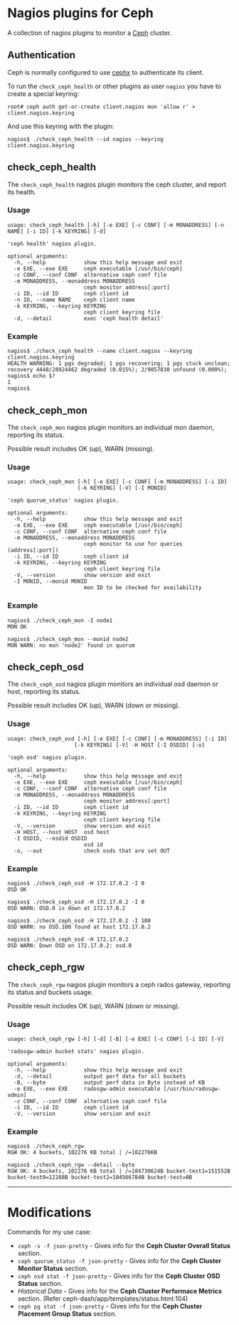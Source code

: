 # Nagios plugins for Ceph

A collection of nagios plugins to monitor a [Ceph][] cluster.

## Authentication

Ceph is normally configured to use [cephx] to authenticate its client.

To run the `check_ceph_health` or other plugins as user `nagios` you have to create a special keyring:

    root# ceph auth get-or-create client.nagios mon 'allow r' > client.nagios.keyring

And use this keyring with the plugin:

    nagios$ ./check_ceph_health --id nagios --keyring client.nagios.keyring

## check_ceph_health

The `check_ceph_health` nagios plugin monitors the ceph cluster, and report its health.

### Usage

    usage: check_ceph_health [-h] [-e EXE] [-c CONF] [-m MONADDRESS] [-n NAME] [-i ID] [-k KEYRING] [-d]

    'ceph health' nagios plugin.

    optional arguments:
      -h, --help            show this help message and exit
      -e EXE, --exe EXE     ceph executable [/usr/bin/ceph]
      -c CONF, --conf CONF  alternative ceph conf file
      -m MONADDRESS, --monaddress MONADDRESS
                            ceph monitor address[:port]
      -i ID, --id ID        ceph client id
      -n ID, --name NAME    ceph client name
      -k KEYRING, --keyring KEYRING
                            ceph client keyring file
      -d, --detail          exec 'ceph health detail'

### Example

    nagios$ ./check_ceph_health --name client.nagios --keyring client.nagios.keyring
    HEALTH WARNING: 1 pgs degraded; 1 pgs recovering; 1 pgs stuck unclean; recovery 4448/28924462 degraded (0.015%); 2/9857830 unfound (0.000%);
    nagios$ echo $?
    1
    nagios$

## check_ceph_mon

The `check_ceph_mon` nagios plugin monitors an individual mon daemon, reporting its status.

Possible result includes OK (up), WARN (missing).

### Usage

    usage: check_ceph_mon [-h] [-e EXE] [-c CONF] [-m MONADDRESS] [-i ID]
                          [-k KEYRING] [-V] [-I MONID]

    'ceph quorum_status' nagios plugin.

    optional arguments:
      -h, --help            show this help message and exit
      -e EXE, --exe EXE     ceph executable [/usr/bin/ceph]
      -c CONF, --conf CONF  alternative ceph conf file
      -m MONADDRESS, --monaddress MONADDRESS
                            ceph monitor to use for queries (address[:port])
      -i ID, --id ID        ceph client id
      -k KEYRING, --keyring KEYRING
                            ceph client keyring file
      -V, --version         show version and exit
      -I MONID, --monid MONID
                            mon ID to be checked for availability

### Example

    nagios$ ./check_ceph_mon -I node1
    MON OK

    nagios$ ./check_ceph_mon --monid node2
    MON WARN: no mon 'node2' found in quorum

## check_ceph_osd

The `check_ceph_osd` nagios plugin monitors an individual osd daemon or host, reporting its status.

Possible result includes OK (up), WARN (down or missing).

### Usage

    usage: check_ceph_osd [-h] [-e EXE] [-c CONF] [-m MONADDRESS] [-i ID]
                         [-k KEYRING] [-V] -H HOST [-I OSDID] [-o]

    'ceph osd' nagios plugin.

    optional arguments:
      -h, --help            show this help message and exit
      -e EXE, --exe EXE     ceph executable [/usr/bin/ceph]
      -c CONF, --conf CONF  alternative ceph conf file
      -m MONADDRESS, --monaddress MONADDRESS
                            ceph monitor address[:port]
      -i ID, --id ID        ceph client id
      -k KEYRING, --keyring KEYRING
                            ceph client keyring file
      -V, --version         show version and exit
      -H HOST, --host HOST  osd host
      -I OSDID, --osdid OSDID
                            osd id
      -o, --out             check osds that are set OUT

### Example

    nagios$ ./check_ceph_osd -H 172.17.0.2 -I 0
    OSD OK

    nagios$ ./check_ceph_osd -H 172.17.0.2 -I 0
    OSD WARN: OSD.0 is down at 172.17.0.2

    nagios$ ./check_ceph_osd -H 172.17.0.2 -I 100
    OSD WARN: no OSD.100 found at host 172.17.0.2

    nagios$ ./check_ceph_osd -H 172.17.0.2
    OSD WARN: Down OSD on 172.17.0.2: osd.0

## check_ceph_rgw

The `check_ceph_rgw` nagios plugin monitors a ceph rados gateway, reporting its status and buckets usage.

Possible result includes OK (up), WARN (down or missing).

### Usage
    usage: check_ceph_rgw [-h] [-d] [-B] [-e EXE] [-c CONF] [-i ID] [-V]

    'radosgw-admin bucket stats' nagios plugin.

    optional arguments:
      -h, --help            show this help message and exit
      -d, --detail          output perf data for all buckets
      -B, --byte            output perf data in Byte instead of KB
      -e EXE, --exe EXE     radosgw-admin executable [/usr/bin/radosgw-admin]
      -c CONF, --conf CONF  alternative ceph conf file
      -i ID, --id ID        ceph client id
      -V, --version         show version and exit

### Example

    nagios$ ./check_ceph_rgw
    RGW OK: 4 buckets, 102276 KB total | /=102276KB

    nagios$ ./check_ceph_rgw --detail --byte
    RGW OK: 4 buckets, 102276 KB total | /=104730624B bucket-test1=151552B bucket-test0=12288B bucket-test2=104566784B bucket-test=0B

[ceph]: http://www.ceph.com
[cephx]: http://ceph.com/docs/master/rados/operations/authentication/

---
# Modifications



Commands for my use case:
- `ceph -s -f json-pretty` - Gives info for the **Ceph Cluster Overall Status** section.
- `ceph quorum_status -f json-pretty` - Gives info for the **Ceph Cluster Monitor Status** section.
- `ceph osd stat -f json-pretty` - Gives info for the **Ceph Cluster OSD Status** section.
- *Historical Data* - Gives info for the **Ceph Cluster Performace Metrics** section. (Refer ceph-dash/app/templates/status.html:104)
- `ceph pg stat -f json-pretty` - Gives info for the **Ceph Cluster Placement Group Status** section.